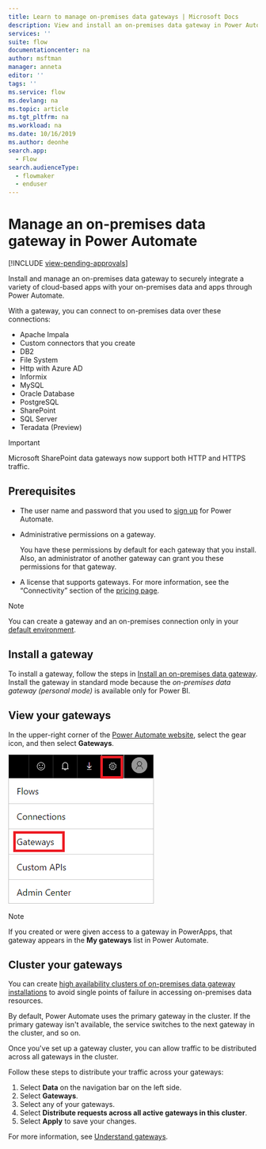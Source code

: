 ```yaml
---
title: Learn to manage on-premises data gateways | Microsoft Docs
description: View and install an on-premises data gateway in Power Automate.
services: ''
suite: flow
documentationcenter: na
author: msftman
manager: anneta
editor: ''
tags: ''
ms.service: flow
ms.devlang: na
ms.topic: article
ms.tgt_pltfrm: na
ms.workload: na
ms.date: 10/16/2019
ms.author: deonhe
search.app: 
  - Flow
search.audienceType: 
  - flowmaker
  - enduser
---
```


# Manage an on-premises data gateway in Power Automate
[!INCLUDE [view-pending-approvals](includes/cc-rebrand.md)]

Install and manage an on-premises data gateway to securely integrate a variety of cloud-based apps with your on-premises data and apps through Power Automate.

With a gateway, you can connect to on-premises data over these connections:

* Apache Impala
* Custom connectors that you create
* DB2
* File System
* Http with Azure AD
* Informix
* MySQL
* Oracle Database
* PostgreSQL
* SharePoint
* SQL Server
* Teradata (Preview)

> [!IMPORTANT]
> Microsoft SharePoint data gateways now support both HTTP and HTTPS traffic.

## Prerequisites

* The user name and password that you used to [sign up](sign-up-sign-in.md) for Power Automate.
* Administrative permissions on a gateway.

  You have these permissions by default for each gateway that you install. Also, an administrator of another gateway can grant you these permissions for that gateway.
* A license that supports gateways. For more information, see the “Connectivity” section of the [pricing page](https://flow.microsoft.com/pricing/).

> [!NOTE]
> You can create a gateway and an on-premises connection only in your [default environment](environments-overview-maker.md).

## Install a gateway

To install a gateway, follow the steps in [Install an on-premises data gateway](/data-integration/gateway/service-gateway-install). Install the gateway in standard mode because the _on-premises data gateway (personal mode)_ is available only for Power BI.

## View your gateways

In the upper-right corner of the [Power Automate website](https://flow.microsoft.com), select the gear icon, and then select **Gateways**.

![Gateway under manage][1]

> [!NOTE]
> If you created or were given access to a gateway in PowerApps, that gateway appears in the **My gateways** list in Power Automate.

## Cluster your gateways

You can create [high availability clusters of on-premises data gateway installations](/data-integration/gateway/service-gateway-high-availability-clusters) to avoid single points of failure in accessing on-premises data resources.

By default, Power Automate uses the primary gateway in the cluster. If the primary gateway isn't available, the service switches to the next gateway in the cluster, and so on.

Once you've set up a gateway cluster, you can allow traffic to be distributed across all gateways in the cluster.

Follow these steps to distribute your traffic across your gateways:

1. Select **Data** on the navigation bar on the left side.
1. Select **Gateways**.
1. Select any of your gateways.
1. Select **Distribute requests across all active gateways in this cluster**.
1. Select **Apply** to save your changes.

For more information, see [Understand gateways](gateway-reference.md).

<!-- Image references -->
[1]: ./media/manage-gateway/view-gateways.png
